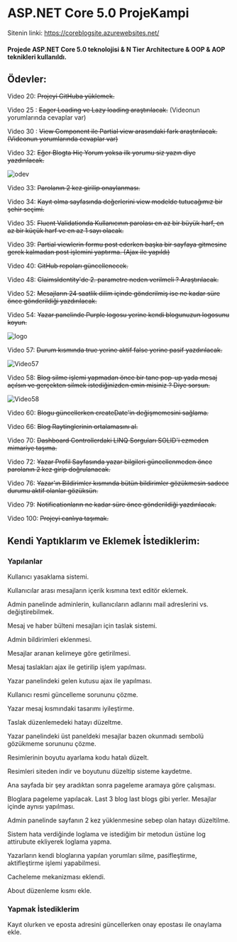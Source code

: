 # ASP.NET Core 5.0 ProjeKampi

Sitenin linki: https://coreblogsite.azurewebsites.net/

<h4>Projede ASP.NET Core 5.0 teknolojisi &amp; N Tier Architecture &amp; OOP &amp; AOP teknikleri kullanıldı.</h4>

<h2>Ödevler:</h2>

Video 20: <del>Projeyi GitHuba yüklemek.</del>

Video 25 : <del>Eager Loading ve Lazy loading araştırılacak.</del>
(Videonun yorumlarında cevaplar var)

Video 30 : <del>View Component ile Partial view arasındaki fark araştırılacak.(Videonun yorumlarında cevaplar var)</del>

Video 32: <del> Eğer Blogta Hiç Yorum yoksa ilk yorumu siz yazın diye yazdırılacak.</del> 

![odev](https://user-images.githubusercontent.com/70866473/139933654-78208b55-9633-483e-9f9e-0d75e7440422.PNG)

Video 33: <del>Parolanın 2 kez girilip onaylanması.</del> 

Video 34: <del>Kayıt olma sayfasında değerlerini view modelde tutucağımız bir şehir seçimi.</del> 

Video 35: <del>Fluent Validationda Kullanıcının parolası en az bir büyük harf, en az bir küçük harf ve en az 1 sayı olacak.</del> 

Video 39: <del>Partial viewlerin formu post ederken başka bir sayfaya gitmesine gerek kalmadan post işlemini yaptırma. (Ajax ile yapıldı)</del>

Video 40: <del> GitHub repoları güncellenecek.</del>

Video 48: <del>ClaimsIdentity'de 2. parametre neden verilmeli ? Araştırılacak.</del>

Video 52: <del>Mesajların 24 saatlik dilim içinde gönderilmiş ise ne kadar süre önce gönderildiği yazdırılacak.</del>

Video 54: <del>Yazar panelinde Purple logosu yerine kendi blogunuzun logosunu koyun.</del>

![logo](https://user-images.githubusercontent.com/70866473/139873172-f9fda63e-2327-4c4e-89c5-28dc17166b06.PNG)

Video 57: <del>Durum kısmında true yerine aktif false yerine pasif yazdırılacak.</del>

![Video57](https://user-images.githubusercontent.com/70866473/139940108-bcbf499e-ab72-4bc9-9328-ca0547697bbe.PNG)

Video 58: <del>Blog silme işlemi yapmadan önce bir tane pop-up yada mesaj açılsın ve gerçekten silmek istediğinizden emin misiniz ? Diye sorsun.</del>

![Video58](https://user-images.githubusercontent.com/70866473/139940296-27395ce4-5482-4c55-8e51-ef21663c5cdd.PNG)

Video 60: <del>Blogu güncellerken createDate'in değişmemesini sağlama.</del>

Video 66: <del>Blog Raytinglerinin ortalamasını al.</del>

Video 70: <del>Dashboard Controllerdaki LINQ Sorguları SOLID'i ezmeden mimariye taşıma.</del>

Video 72: <del>Yazar Profil Sayfasında yazar bilgileri güncellenmeden önce parolanın 2 kez girip doğrulanacak.</del>

Video 76: <del>Yazar'ın Bildirimler kısmında bütün bildirimler gözükmesin sadece durumu aktif olanlar gözüksün.</del>
 
Video 79: <del>Notificationların ne kadar süre önce gönderildiği yazdırılacak.</del>
 
Video 100: <del>Projeyi canlıya taşımak.</del> 

<h2>Kendi Yaptıklarım ve Eklemek İstediklerim:</h2>

<h3>Yapılanlar</h3>

Kullanıcı yasaklama sistemi.

Kullanıcılar arası mesajların içerik kısmına text editör eklemek.

Admin panelinde adminlerin, kullanıcıların adlarını mail adreslerini vs. değiştirebilmek.

Mesaj ve haber bülteni mesajları için taslak sistemi.

Admin bildirimleri eklenmesi.

Mesajlar aranan kelimeye göre getirilmesi.

Mesaj taslakları ajax ile getirilip işlem yapılması.

Yazar panelindeki gelen kutusu ajax ile yapılması.

Kullanıcı resmi güncelleme sorununu çözme.

Yazar mesaj kısmındaki tasarımı iyileştirme.

Taslak düzenlemedeki hatayı düzeltme.

Yazar panelindeki üst paneldeki mesajlar bazen okunmadı sembolü gözükmeme sorununu çözme.

Resimlerinin boyutu ayarlama kodu hatalı düzelt.

Resimleri siteden indir ve boyutunu düzeltip sisteme kaydetme.

Ana sayfada bir şey aradıktan sonra pageleme aramaya göre çalışması.

Bloglara pageleme yapılacak. Last 3 blog last blogs gibi yerler. Mesajlar içinde aynısı yapılması.

Admin panelinde sayfanın 2 kez yüklenmesine sebep olan hatayı düzeltilme.

Sistem hata verdiğinde loglama ve istediğim bir metodun üstüne log attirubute ekliyerek loglama yapma.

Yazarların kendi bloglarına yapılan yorumları silme, pasifleştirme, aktifleştirme işlemi yapabilmesi.

Cacheleme mekanizması eklendi.

About düzenleme kısmı ekle.

<h3>Yapmak İstediklerim</h3>

Kayıt olurken ve eposta adresini güncellerken onay epostası ile onaylama ekle.
